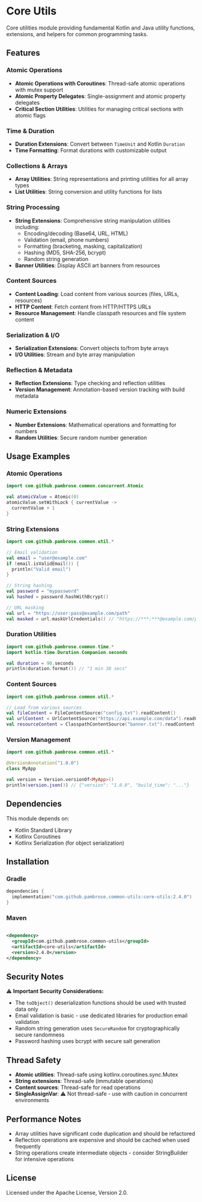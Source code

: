 # Core Utils

Core utilities module providing fundamental Kotlin and Java utility functions, extensions, and helpers for common
programming tasks.

## Features

### Atomic Operations

- **Atomic Operations with Coroutines**: Thread-safe atomic operations with mutex support
- **Atomic Property Delegates**: Single-assignment and atomic property delegates
- **Critical Section Utilities**: Utilities for managing critical sections with atomic flags

### Time & Duration

- **Duration Extensions**: Convert between `TimeUnit` and Kotlin `Duration`
- **Time Formatting**: Format durations with customizable output

### Collections & Arrays

- **Array Utilities**: String representations and printing utilities for all array types
- **List Utilities**: String conversion and utility functions for lists

### String Processing

- **String Extensions**: Comprehensive string manipulation utilities including:
  - Encoding/decoding (Base64, URL, HTML)
  - Validation (email, phone numbers)
  - Formatting (bracketing, masking, capitalization)
  - Hashing (MD5, SHA-256, bcrypt)
  - Random string generation
- **Banner Utilities**: Display ASCII art banners from resources

### Content Sources

- **Content Loading**: Load content from various sources (files, URLs, resources)
- **HTTP Content**: Fetch content from HTTP/HTTPS URLs
- **Resource Management**: Handle classpath resources and file system content

### Serialization & I/O

- **Serialization Extensions**: Convert objects to/from byte arrays
- **I/O Utilities**: Stream and byte array manipulation

### Reflection & Metadata

- **Reflection Extensions**: Type checking and reflection utilities
- **Version Management**: Annotation-based version tracking with build metadata

### Numeric Extensions

- **Number Extensions**: Mathematical operations and formatting for numbers
- **Random Utilities**: Secure random number generation

## Usage Examples

### Atomic Operations

```kotlin
import com.github.pambrose.common.concurrent.Atomic

val atomicValue = Atomic(0)
atomicValue.setWithLock { currentValue ->
  currentValue + 1
}
```

### String Extensions

```kotlin
import com.github.pambrose.common.util.*

// Email validation
val email = "user@example.com"
if (email.isValidEmail()) {
  println("Valid email")
}

// String hashing
val password = "mypassword"
val hashed = password.hashWithBcrypt()

// URL masking
val url = "https://user:pass@example.com/path"
val masked = url.maskUrlCredentials() // "https://***:***@example.com/path"
```

### Duration Utilities

```kotlin
import com.github.pambrose.common.time.*
import kotlin.time.Duration.Companion.seconds

val duration = 90.seconds
println(duration.format()) // "1 min 30 secs"
```

### Content Sources

```kotlin
import com.github.pambrose.common.util.*

// Load from various sources
val fileContent = FileContentSource("config.txt").readContent()
val urlContent = UrlContentSource("https://api.example.com/data").readContent()
val resourceContent = ClasspathContentSource("banner.txt").readContent()
```

### Version Management

```kotlin
import com.github.pambrose.common.util.*

@VersionAnnotation("1.0.0")
class MyApp

val version = Version.versionOf<MyApp>()
println(version.json()) // {"version": "1.0.0", "build_time": "..."}
```

## Dependencies

This module depends on:

- Kotlin Standard Library
- Kotlinx Coroutines
- Kotlinx Serialization (for object serialization)

## Installation

### Gradle

```kotlin
dependencies {
  implementation("com.github.pambrose.common-utils:core-utils:2.4.0")
}
```

### Maven

```xml

<dependency>
  <groupId>com.github.pambrose.common-utils</groupId>
  <artifactId>core-utils</artifactId>
  <version>2.4.0</version>
</dependency>
```

## Security Notes

⚠️ **Important Security Considerations:**

- The `toObject()` deserialization functions should be used with trusted data only
- Email validation is basic - use dedicated libraries for production email validation
- Random string generation uses `SecureRandom` for cryptographically secure randomness
- Password hashing uses bcrypt with secure salt generation

## Thread Safety

- **Atomic utilities**: Thread-safe using kotlinx.coroutines.sync.Mutex
- **String extensions**: Thread-safe (immutable operations)
- **Content sources**: Thread-safe for read operations
- **SingleAssignVar**: ⚠️ Not thread-safe - use with caution in concurrent environments

## Performance Notes

- Array utilities have significant code duplication and should be refactored
- Reflection operations are expensive and should be cached when used frequently
- String operations create intermediate objects - consider StringBuilder for intensive operations

## License

Licensed under the Apache License, Version 2.0.
